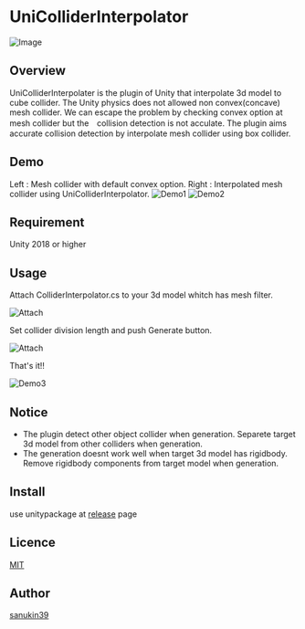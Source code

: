 # UniColliderInterpolator

![Image](https://github.com/sanukin39/UniColliderInterpolator/blob/master/Demo/interpolated01.png)

## Overview
UniColliderInterpolater is the plugin of Unity that interpolate 3d model to cube collider.
The Unity physics does not allowed non convex(concave) mesh collider. We can escape the problem by checking convex option at mesh collider but the　collision detection is not acculate. The plugin aims accurate collision detection by interpolate mesh collider using box collider.

## Demo
Left : Mesh collider with default convex option.
Right : Interpolated mesh collider using UniColliderInterpolator.
![Demo1](https://github.com/sanukin39/UniColliderInterpolator/blob/master/Demo/useconvex.gif)
![Demo2](https://github.com/sanukin39/UniColliderInterpolator/blob/master/Demo/interpolated.gif)


## Requirement
Unity 2018 or higher

## Usage
Attach ColliderInterpolator.cs to your 3d model whitch has mesh filter.

![Attach](https://github.com/sanukin39/UniColliderInterpolator/blob/master/Demo/attach.png)

Set collider division length and push Generate button.

![Attach](https://github.com/sanukin39/UniColliderInterpolator/blob/master/Demo/execute.png)

That's it!!

![Demo3](https://github.com/sanukin39/UniColliderInterpolator/blob/master/Demo/generation.gif)

## Notice
- The plugin detect other object collider when generation. Separete target 3d model from other colliders when generation.
- The generation doesnt work well when target 3d model has rigidbody. Remove rigidbody components from target model when generation.

## Install
use unitypackage at [release](https://github.com/sanukin39/UniColliderInterpolator/releases/) page

## Licence
[MIT](https://github.com/sanukin39/UniColliderInterpolator/blob/master/LICENSE)

## Author
[sanukin39](https://github.com/sanukin39)
